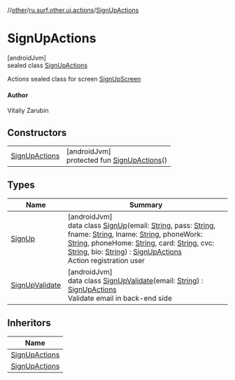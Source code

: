 //[other](../../../index.md)/[ru.surf.other.ui.actions](../index.md)/[SignUpActions](index.md)

# SignUpActions

[androidJvm]\
sealed class [SignUpActions](index.md)

Actions sealed class for screen [SignUpScreen](../../ru.surf.other.ui.screens.signUp/-sign-up-screen.md)

#### Author

Vitaliy Zarubin

## Constructors

| | |
|---|---|
| [SignUpActions](-sign-up-actions.md) | [androidJvm]<br>protected fun [SignUpActions](-sign-up-actions.md)() |

## Types

| Name | Summary |
|---|---|
| [SignUp](-sign-up/index.md) | [androidJvm]<br>data class [SignUp](-sign-up/index.md)(email: [String](https://kotlinlang.org/api/latest/jvm/stdlib/kotlin/-string/index.html), pass: [String](https://kotlinlang.org/api/latest/jvm/stdlib/kotlin/-string/index.html), fname: [String](https://kotlinlang.org/api/latest/jvm/stdlib/kotlin/-string/index.html), lname: [String](https://kotlinlang.org/api/latest/jvm/stdlib/kotlin/-string/index.html), phoneWork: [String](https://kotlinlang.org/api/latest/jvm/stdlib/kotlin/-string/index.html), phoneHome: [String](https://kotlinlang.org/api/latest/jvm/stdlib/kotlin/-string/index.html), card: [String](https://kotlinlang.org/api/latest/jvm/stdlib/kotlin/-string/index.html), cvc: [String](https://kotlinlang.org/api/latest/jvm/stdlib/kotlin/-string/index.html), bio: [String](https://kotlinlang.org/api/latest/jvm/stdlib/kotlin/-string/index.html)) : [SignUpActions](index.md)<br>Action registration user |
| [SignUpValidate](-sign-up-validate/index.md) | [androidJvm]<br>data class [SignUpValidate](-sign-up-validate/index.md)(email: [String](https://kotlinlang.org/api/latest/jvm/stdlib/kotlin/-string/index.html)) : [SignUpActions](index.md)<br>Validate email in back-end side |

## Inheritors

| Name |
|---|
| [SignUpActions](-sign-up-validate/index.md) |
| [SignUpActions](-sign-up/index.md) |
